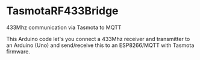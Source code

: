 # TasmotaRF433Bridge
433Mhz communication via Tasmota to MQTT

This Arduino code let's you connect a 433Mhz receiver and transmitter to an Arduino (Uno) and send/receive this to an ESP8266/MQTT with Tasmota firmware.
